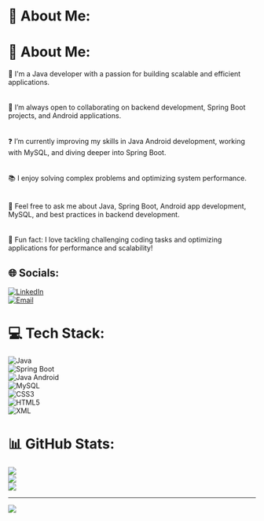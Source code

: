 # 💫 About Me:
# 💫 About Me:
🔭 I'm a Java developer with a passion for building scalable and efficient applications.<br><br>  
🤝 I’m always open to collaborating on backend development, Spring Boot projects, and Android applications.<br><br>  
❓ I’m currently improving my skills in Java Android development, working with MySQL, and diving deeper into Spring Boot.<br><br>  
📚 I enjoy solving complex problems and optimizing system performance.<br><br>  
💬 Feel free to ask me about Java, Spring Boot, Android app development, MySQL, and best practices in backend development.<br><br>  
🎉 Fun fact: I love tackling challenging coding tasks and optimizing applications for performance and scalability!


## 🌐 Socials:
[![LinkedIn](https://img.shields.io/badge/LinkedIn-%230077B5.svg?logo=linkedin&logoColor=white)](https://www.linkedin.com/in/utsav-kattel/)  
[![Email](https://img.shields.io/badge/Gmail-%230077B5.svg?logo=gmail&logoColor=white)](mailto:utsavkattel00@gmail.com)  

# 💻 Tech Stack:
![Java](https://img.shields.io/badge/Java-%23007396.svg?style=for-the-badge&logo=java&logoColor=white)  
![Spring Boot](https://img.shields.io/badge/Spring%20Boot-%236DB33F.svg?style=for-the-badge&logo=springboot&logoColor=white)  
![Java Android](https://img.shields.io/badge/Android-%2300C853.svg?style=for-the-badge&logo=android&logoColor=white)  
![MySQL](https://img.shields.io/badge/mysql-4479A1.svg?style=for-the-badge&logo=mysql&logoColor=white)  
![CSS3](https://img.shields.io/badge/css3-%231572B6.svg?style=for-the-badge&logo=css3&logoColor=white)  
![HTML5](https://img.shields.io/badge/html5-%23E34F26.svg?style=for-the-badge&logo=html5&logoColor=white)  
![XML](https://img.shields.io/badge/xml-%23FF8C00.svg?style=for-the-badge&logo=xml&logoColor=white)

# 📊 GitHub Stats:
![](https://github-readme-stats.vercel.app/api?username=Utsavkattel000&theme=dark&hide_border=false&include_all_commits=true&count_private=false)<br/>
![](https://github-readme-streak-stats.herokuapp.com/?user=Utsavkattel000&theme=dark&hide_border=false)<br/>
![](https://github-readme-stats.vercel.app/api/top-langs/?username=Utsavkattel000&theme=dark&hide_border=false&include_all_commits=true&count_private=false&layout=compact)

---
[![](https://visitcount.itsvg.in/api?id=Utsavkattel000&icon=0&color=0)](https://visitcount.itsvg.in)

